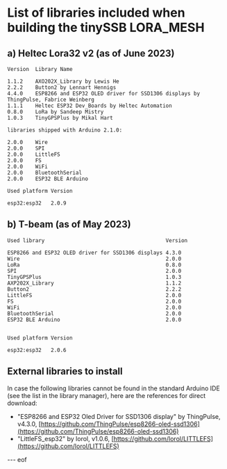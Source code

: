 # List of libraries included when building the tinySSB LORA_MESH


## a) Heltec Lora32 v2 (as of June 2023)

```
Version  Library Name

1.1.2    AXO202X_Library by Lewis He
2.2.2    Button2 by Lennart Hennigs
4.4.0    ESP8266 and ESP32 OLED driver for SSD1306 displays by ThingPulse, Fabrice Weinberg
1.1.1    Heltec ESP32 Dev_Boards by Heltec Automation
0.8.0    LoRa by Sandeep Mistry
1.0.3    TinyGPSPlus by Mikal Hart

libraries shipped with Arduino 2.1.0:

2.0.0    Wire
2.0.0    SPI
2.0.0    LittleFS
2.0.0    FS
2.0.0    WiFi
2.0.0    BluetoothSerial
2.0.0    ESP32 BLE Arduino

Used platform Version

esp32:esp32   2.0.9
```

## b) T-beam (as of May 2023)

```
Used library                                       Version

ESP8266 and ESP32 OLED driver for SSD1306 displays 4.3.0
Wire                                               2.0.0
LoRa                                               0.8.0
SPI                                                2.0.0
TinyGPSPlus                                        1.0.3
AXP202X_Library                                    1.1.2
Button2                                            2.2.2
LittleFS                                           2.0.0
FS                                                 2.0.0
WiFi                                               2.0.0
BluetoothSerial                                    2.0.0
ESP32 BLE Arduino                                  2.0.0


Used platform Version

esp32:esp32   2.0.6
```

## External libraries to install

In case the following libraries cannot be found in the standard
Arduino IDE (see the list in the library manager), here are the
references for direct download:

- "ESP8266 and ESP32 Oled Driver for SSD1306 display" by ThingPulse, v4.3.0, [https://github.com/ThingPulse/esp8266-oled-ssd1306](https://github.com/ThingPulse/esp8266-oled-ssd1306)
- "LittleFS_esp32" by lorol, v1.0.6, [https://github.com/lorol/LITTLEFS](https://github.com/lorol/LITTLEFS)


--- eof

